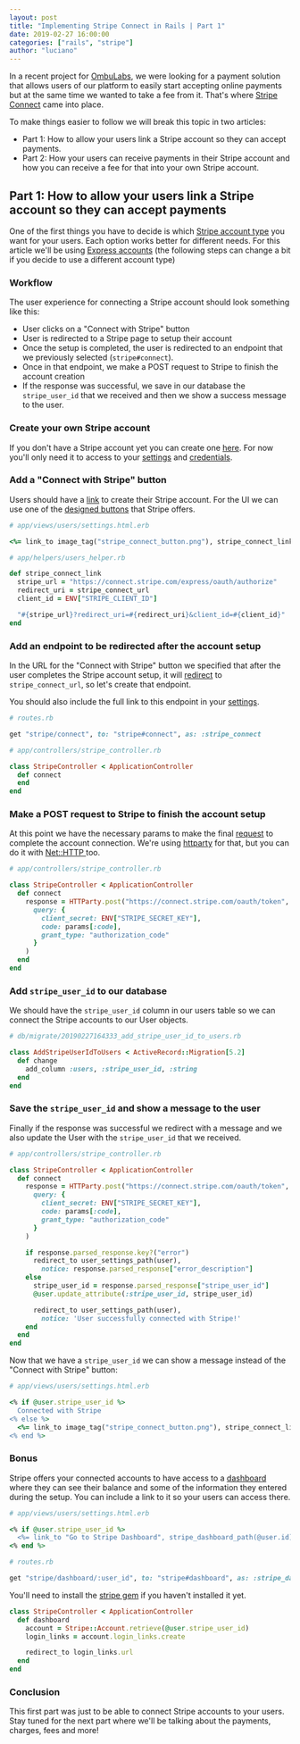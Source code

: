 ```yaml
---
layout: post
title: "Implementing Stripe Connect in Rails | Part 1"
date: 2019-02-27 16:00:00
categories: ["rails", "stripe"]
author: "luciano"
---
```


In a recent project for [OmbuLabs](https://www.ombulabs.com), we were looking for a payment solution that allows users of our platform to easily start accepting online payments but at the same time we wanted to take a fee from it.
That's where [Stripe Connect](https://stripe.com/connect) came into place.

<!--more-->

To make things easier to follow we will break this topic in two articles:
- Part 1: How to allow your users link a Stripe account so they can accept payments.
- Part 2: How your users can receive payments in their Stripe account and how you can receive a fee for that into your own Stripe account.


## Part 1: How to allow your users link a Stripe account so they can accept payments

One of the first things you have to decide is which [Stripe account type](https://stripe.com/docs/connect/accounts) you want for your users. Each option works better for different needs. For this article we'll be using [Express accounts](https://stripe.com/docs/connect/express-accounts) (the following steps can change a bit if you decide to use a different account type)

### Workflow
The user experience for connecting a Stripe account should look something like this:
- User clicks on a "Connect with Stripe" button
- User is redirected to a Stripe page to setup their account
- Once the setup is completed, the user is redirected to an endpoint that we previously selected (`stripe#connect`).
- Once in that endpoint, we make a POST request to Stripe to finish the account creation
- If the response was successful, we save in our database the `stripe_user_id`  that we received and then we show a success message to the user.

### Create your own Stripe account
If you don't have a Stripe account yet you can create one [here](https://dashboard.stripe.com/register?redirect=%2Fconnect%2Foverview).
For now you'll only need it to access to your [settings](https://dashboard.stripe.com/account/applications/settings) and [credentials](https://dashboard.stripe.com/account/apikeys).

### Add a "Connect with Stripe" button
Users should have a [link](https://stripe.com/docs/connect/express-accounts#integrating-oauth) to create their Stripe account.
For the UI we can use one of the [designed buttons](https://stripe.com/newsroom/brand-assets) that Stripe offers.

```ruby
# app/views/users/settings.html.erb

<%= link_to image_tag("stripe_connect_button.png"), stripe_connect_link %>
```

```ruby
# app/helpers/users_helper.rb

def stripe_connect_link
  stripe_url = "https://connect.stripe.com/express/oauth/authorize"
  redirect_uri = stripe_connect_url
  client_id = ENV["STRIPE_CLIENT_ID"]

  "#{stripe_url}?redirect_uri=#{redirect_uri}&client_id=#{client_id}"
end
```

### Add an endpoint to be redirected after the account setup

In the URL for the "Connect with Stripe" button we specified that after the user completes the Stripe account setup, it will [redirect](https://stripe.com/docs/connect/express-accounts#redirected) to `stripe_connect_url`, so let's create that endpoint.

You should also include the full link to this endpoint in your [settings](https://dashboard.stripe.com/account/applications/settings).

```ruby
# routes.rb

get "stripe/connect", to: "stripe#connect", as: :stripe_connect
```

```ruby
# app/controllers/stripe_controller.rb

class StripeController < ApplicationController
  def connect
  end
end
```

### Make a POST request to Stripe to finish the account setup
At this point we have the necessary params to make the final [request](https://stripe.com/docs/connect/express-accounts#complete-express-connection) to complete the account connection. We're using [httparty](https://github.com/jnunemaker/httparty) for that, but you can do it with [Net::HTTP
](https://ruby-doc.org/stdlib-2.6.1/libdoc/net/http/rdoc/Net/HTTP.html) too.

```ruby
# app/controllers/stripe_controller.rb

class StripeController < ApplicationController
  def connect
    response = HTTParty.post("https://connect.stripe.com/oauth/token",
      query: {
        client_secret: ENV["STRIPE_SECRET_KEY"],
        code: params[:code],
        grant_type: "authorization_code"
      }
    )
  end
end
```
### Add `stripe_user_id` to our database

We should have the `stripe_user_id` column in our users table so we can connect the Stripe accounts to our User objects.

```ruby
# db/migrate/20190227164333_add_stripe_user_id_to_users.rb

class AddStripeUserIdToUsers < ActiveRecord::Migration[5.2]
  def change
    add_column :users, :stripe_user_id, :string
  end
end
```

### Save the `stripe_user_id` and show a message to the user

Finally if the response was successful we redirect with a message and we also update the User with the `stripe_user_id` that we received.

```ruby
# app/controllers/stripe_controller.rb

class StripeController < ApplicationController
  def connect
    response = HTTParty.post("https://connect.stripe.com/oauth/token",
      query: {
        client_secret: ENV["STRIPE_SECRET_KEY"],
        code: params[:code],
        grant_type: "authorization_code"
      }
    )

    if response.parsed_response.key?("error")
      redirect_to user_settings_path(user),
        notice: response.parsed_response["error_description"]
    else
      stripe_user_id = response.parsed_response["stripe_user_id"]
      @user.update_attribute(:stripe_user_id, stripe_user_id)

      redirect_to user_settings_path(user),
        notice: 'User successfully connected with Stripe!'
    end
  end
end
```

Now that we have a `stripe_user_id` we can show a message instead of the "Connect with Stripe" button:

```ruby
# app/views/users/settings.html.erb

<% if @user.stripe_user_id %>
  Connected with Stripe
<% else %>
  <%= link_to image_tag("stripe_connect_button.png"), stripe_connect_link %>
<% end %>
```

### Bonus

Stripe offers your connected accounts to have access to a [dashboard](https://stripe.com/docs/connect/express-dashboard) where they can see their balance and some of the information they entered during the setup. You can include a link to it so your users can access there.

```ruby
# app/views/users/settings.html.erb

<% if @user.stripe_user_id %>
  <%= link_to "Go to Stripe Dashboard", stripe_dashboard_path(@user.id) %>
<% end %>
```

```ruby
# routes.rb

get "stripe/dashboard/:user_id", to: "stripe#dashboard", as: :stripe_dashboard
```

You'll need to install the [stripe gem](https://github.com/stripe/stripe-ruby) if you haven't installed it yet.

```ruby
class StripeController < ApplicationController
  def dashboard
    account = Stripe::Account.retrieve(@user.stripe_user_id)
    login_links = account.login_links.create

    redirect_to login_links.url
  end
end
```

### Conclusion

This first part was just to be able to connect Stripe accounts to your users. Stay tuned for the next part where we'll be talking about the payments, charges, fees and more!
